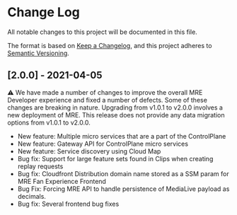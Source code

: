 # Change Log
All notable changes to this project will be documented in this file.

The format is based on [Keep a Changelog](https://keepachangelog.com/en/1.0.0/),
and this project adheres to [Semantic Versioning](https://semver.org/spec/v2.0.0.html).

## [2.0.0] - 2021-04-05

⚠️ We have made a number of changes to improve the overall MRE Developer experience and fixed a number of defects. Some of these changes are breaking in nature. Upgrading from v1.0.1 to v2.0.0 involves a new deployment of MRE. This release does not provide any data migration options from v1.0.1 to v2.0.0. 

- New feature: Multiple micro services that are a part of the ControlPlane
- New feature: Gateway API for ControlPlane micro services
- New feature: Service discovery using Cloud Map
- Bug fix: Support for large feature sets found in Clips when creating replay requests
- Bug fix: Cloudfront Distribution domain name stored as a SSM param for MRE Fan Experience Frontend
- Bug Fix: Forcing MRE API to handle persistence of MediaLive payload as decimals.
- Bug fix: Several frontend bug fixes
